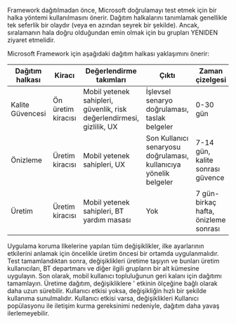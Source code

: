 <!-- This include file is for both the Android Enterprise framework and the APP data protection framework. Therefore, do not edit this file to be specific to either.-->

Framework dağıtılmadan önce, Microsoft doğrulamayı test etmek için bir halka yöntemi kullanılmasını önerir. Dağıtım halkalarını tanımlamak genellikle tek seferlik bir olaydır (veya en azından seyrek bir şekilde). Ancak, sıralamanın hala doğru olduğundan emin olmak için bu grupları YENIDEN ziyaret etmelidir.

Microsoft Framework için aşağıdaki dağıtım halkası yaklaşımını önerir:

| Dağıtım halkası  | Kiracı  | Değerlendirme takımları  | Çıktı  | Zaman çizelgesi  |
|--------------------|------------------------|-------------------------------------------------------------------|----------------------------------------------------------|----------------------------------------|
| Kalite Güvencesi  | Ön üretim kiracısı  | Mobil yetenek sahipleri, güvenlik, risk değerlendirmesi, gizlilik, UX  | İşlevsel senaryo doğrulaması, taslak belgeler  | 0-30 gün  |
| Önizleme  | Üretim kiracısı  | Mobil yetenek sahipleri, UX  | Son Kullanıcı senaryosu doğrulaması, kullanıcıya yönelik belgeler  | 7-14 gün, kalite sonrası güvence  |
| Üretim  | Üretim kiracısı  | Mobil yetenek sahipleri, BT yardım masası  | Yok  | 7 gün-birkaç hafta, önizleme sonrası  |

Uygulama koruma Ilkelerine yapılan tüm değişiklikler, ilke ayarlarının etkilerini anlamak için öncelikle üretim öncesi bir ortamda uygulanmalıdır. Test tamamlandıktan sonra, değişiklikleri üretime taşıyın ve bunları üretim kullanıcıları, BT departmanı ve diğer ilgili grupların bir alt kümesine uygulayın. Son olarak, mobil kullanıcı topluluğunun geri kalanı için dağıtımı tamamlayın. Üretime dağıtım, değişikliklere ' etkinin ölçeğine bağlı olarak daha uzun sürebilir. Kullanıcı etkisi yoksa, değişikliğin hızlı bir şekilde kullanıma sunulmalıdır. Kullanıcı etkisi varsa, değişiklikleri Kullanıcı popülasyonu ile iletişim kurma gereksinimi nedeniyle, dağıtım daha yavaş ilerlemeyebilir.